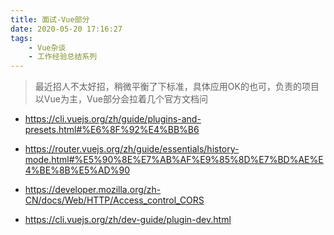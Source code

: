 ```yaml
---
title: 面试-Vue部分
date: 2020-05-20 17:16:27
tags:
    - Vue杂谈
    - 工作经验总结系列
---
```

> 最近招人不太好招，稍微平衡了下标准，具体应用OK的也可，负责的项目以Vue为主，Vue部分会拉着几个官方文档问

- https://cli.vuejs.org/zh/guide/plugins-and-presets.html#%E6%8F%92%E4%BB%B6

- https://router.vuejs.org/zh/guide/essentials/history-mode.html#%E5%90%8E%E7%AB%AF%E9%85%8D%E7%BD%AE%E4%BE%8B%E5%AD%90

- https://developer.mozilla.org/zh-CN/docs/Web/HTTP/Access_control_CORS

- https://cli.vuejs.org/zh/dev-guide/plugin-dev.html